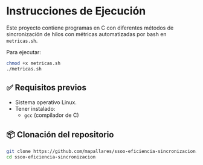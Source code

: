 # Instrucciones de Ejecución

Este proyecto contiene programas en C con diferentes métodos de sincronización de hilos con métricas automatizadas por bash en `metricas.sh`.

Para ejecutar:
```bash
chmod +x metricas.sh
./metricas.sh
```

## ✅ Requisitos previos

- Sistema operativo Linux.
- Tener instalado:
  - `gcc` (compilador de C)

## 📦 Clonación del repositorio

```bash
git clone https://github.com/mapallares/ssoo-eficiencia-sincronizacion.git
cd ssoo-eficiencia-sincronizacion
```
